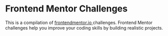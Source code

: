 # Frontend Mentor Challenges

This is a compilation of [frontendmentor.io ](https://www.frontendmentor.io/) challenges. Frontend Mentor challenges help you improve your coding skills by building realistic projects.
